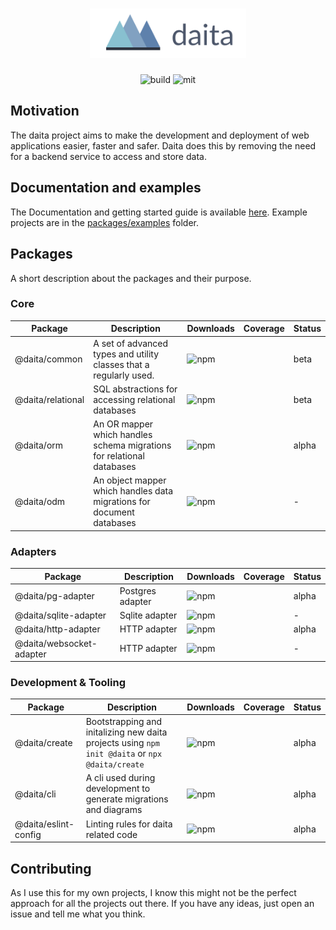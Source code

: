 <h1 align="center">
  <a href="https://daita.ch"><img src="docs/logo.png" alt="daita" width="250"></a>
</h1>

<p align='center'>
  <img alt='build' src='https://github.com/no0dles/daita/workflows/build/badge.svg'>
  <img alt='mit' src='https://img.shields.io/badge/License-MIT-blue.svg'>
</p>

## Motivation
The daita project aims to make the development and deployment of web applications easier, faster and safer. 
Daita does this by removing the need for a backend service to access and store data.


## Documentation and examples
The Documentation and getting started guide is available [here](https://daita.ch/). 
Example projects are in the [packages/examples](./packages/examples) folder.

## Packages
A short description about the packages and their purpose.

### Core
| Package | Description | Downloads | Coverage | Status |
| --- | --- | --- | --- | --- |
| @daita/common | A set of advanced types and utility classes that a regularly used. | <img alt='npm' src='https://img.shields.io/npm/dm/@daita/common.svg'> | | beta |
| @daita/relational | SQL abstractions for accessing relational databases | <img alt='npm' src='https://img.shields.io/npm/dm/@daita/relational.svg'> | | beta |
| @daita/orm | An OR mapper which handles schema migrations for relational databases | <img alt='npm' src='https://img.shields.io/npm/dm/@daita/orm.svg'> | | alpha |
| @daita/odm | An object mapper which handles data migrations for document databases | <img alt='npm' src='https://img.shields.io/npm/dm/@daita/odm.svg'> | | - |


### Adapters
| Package | Description | Downloads | Coverage | Status |
| --- | --- | --- | --- | --- |
| @daita/pg-adapter | Postgres adapter | <img alt='npm' src='https://img.shields.io/npm/dm/@daita/pg-adapter.svg'> | | alpha |
| @daita/sqlite-adapter | Sqlite adapter | <img alt='npm' src='https://img.shields.io/npm/dm/@daita/sqlite-adapter.svg'> | | - |
| @daita/http-adapter | HTTP adapter | <img alt='npm' src='https://img.shields.io/npm/dm/@daita/http-adapter.svg'> | | alpha |
| @daita/websocket-adapter | HTTP adapter | <img alt='npm' src='https://img.shields.io/npm/dm/@daita/websocket-adapter.svg'> | | - |

### Development & Tooling

| Package | Description | Downloads | Coverage | Status |
| --- | --- | --- | --- | --- |
| @daita/create | Bootstrapping and initalizing new daita projects using `npm init @daita` or `npx @daita/create` | <img alt='npm' src='https://img.shields.io/npm/dm/@daita/create.svg'> | | alpha |
| @daita/cli | A cli used during development to generate migrations and diagrams | <img alt='npm' src='https://img.shields.io/npm/dm/@daita/cli.svg'> | | alpha |
| @daita/eslint-config | Linting rules for daita related code | <img alt='npm' src='https://img.shields.io/npm/dm/@daita/http-adapter.svg'> | | alpha |


## Contributing
As I use this for my own projects, I know this might not be the perfect approach for all the projects out there. 
If you have any ideas, just open an issue and tell me what you think.
